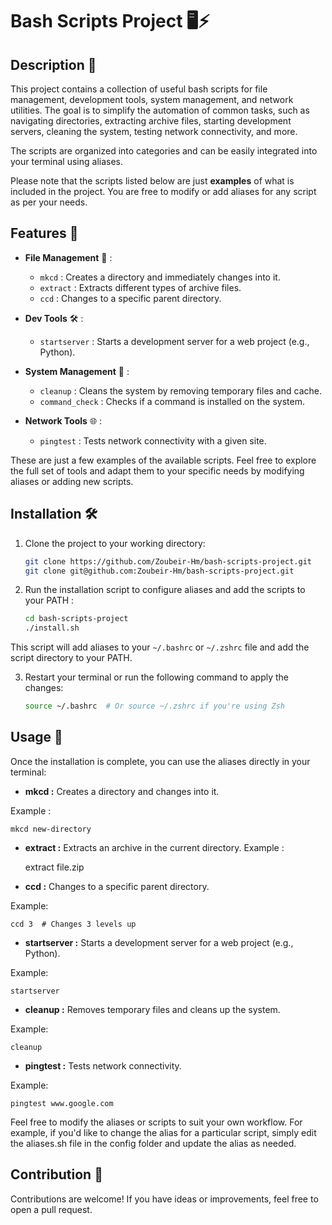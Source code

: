 # Bash Scripts Project 🖥️⚡

## Description 📜

This project contains a collection of useful bash scripts for file management, development tools, system management, and network utilities. The goal is to simplify the automation of common tasks, such as navigating directories, extracting archive files, starting development servers, cleaning the system, testing network connectivity, and more.

The scripts are organized into categories and can be easily integrated into your terminal using aliases.

Please note that the scripts listed below are just **examples** of what is included in the project. You are free to modify or add aliases for any script as per your needs.

## Features 🚀

- **File Management** 📁 :
  - `mkcd` : Creates a directory and immediately changes into it.
  - `extract` : Extracts different types of archive files.
  - `ccd` : Changes to a specific parent directory.

- **Dev Tools** 🛠️ :
  - `startserver` : Starts a development server for a web project (e.g., Python).

- **System Management** 🧹 :
  - `cleanup` : Cleans the system by removing temporary files and cache.
  - `command_check` : Checks if a command is installed on the system.

- **Network Tools** 🌐 :
  - `pingtest` : Tests network connectivity with a given site.

These are just a few examples of the available scripts. Feel free to explore the full set of tools and adapt them to your specific needs by modifying aliases or adding new scripts.

## Installation 🛠️

1. Clone the project to your working directory:

   ```bash
   git clone https://github.com/Zoubeir-Hm/bash-scripts-project.git
   git clone git@github.com:Zoubeir-Hm/bash-scripts-project.git

2. Run the installation script to configure aliases and add the scripts to your PATH :

    ```bash
    cd bash-scripts-project
    ./install.sh
This script will add aliases to your `~/.bashrc` or `~/.zshrc` file and add the script directory to your PATH.

3. Restart your terminal or run the following command to apply the changes:
    ```bash
    source ~/.bashrc  # Or source ~/.zshrc if you're using Zsh

## Usage 📝
Once the installation is complete, you can use the aliases directly in your terminal:

- **mkcd :** Creates a directory and changes into it.

Example :

    mkcd new-directory

- **extract :** Extracts an archive in the current directory.
Example :

     extract file.zip

- **ccd :** Changes to a specific parent directory.

Example:

    ccd 3  # Changes 3 levels up

- **startserver :** Starts a development server for a web project (e.g., Python).

Example:

    startserver

- **cleanup :** Removes temporary files and cleans up the system.

Example:

    cleanup

- **pingtest :** Tests network connectivity.

Example:

    pingtest www.google.com


Feel free to modify the aliases or scripts to suit your own workflow. For example, if you'd like to change the alias for a particular script, simply edit the aliases.sh file in the config folder and update the alias as needed.

## Contribution 🤝
Contributions are welcome! If you have ideas or improvements, feel free to open a pull request.
